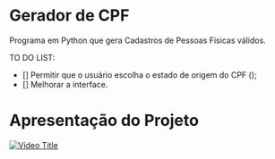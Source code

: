 # Gerador de CPF
Programa em Python que gera Cadastros de Pessoas Físicas válidos.

TO DO LIST:
* [] Permitir que o usuário escolha o estado de origem do CPF ();
* [] Melhorar a interface.

# Apresentação do Projeto
[![Video Title](https://img.youtube.com/vi/iRY-h2aBlt0/0.jpg)](https://youtu.be/iRY-h2aBlt0)

